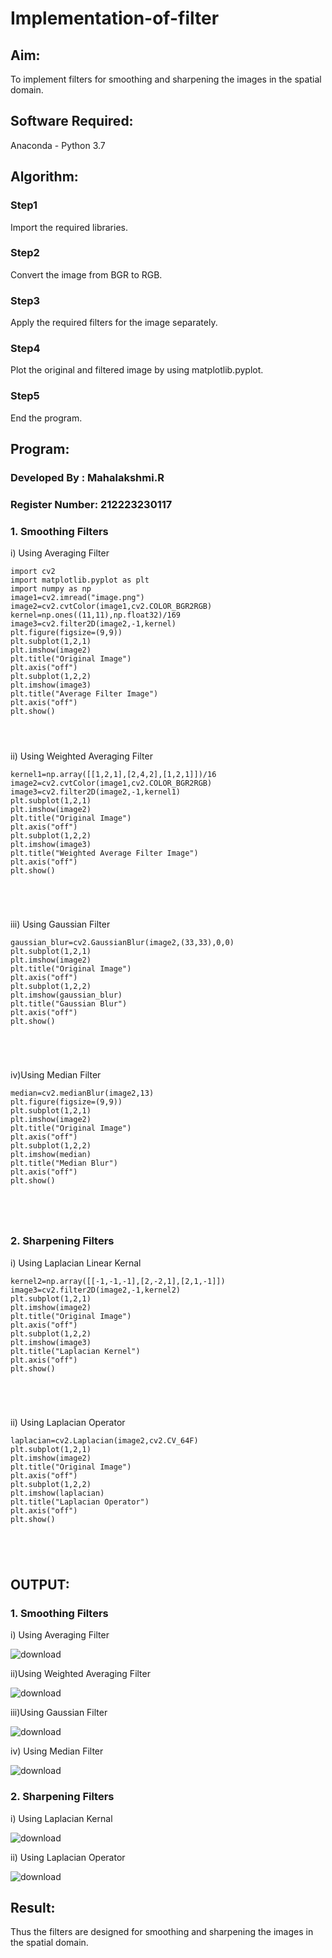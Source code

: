 # Implementation-of-filter
## Aim:
To implement filters for smoothing and sharpening the images in the spatial domain.

## Software Required:
Anaconda - Python 3.7

## Algorithm:
### Step1
Import the required libraries.

### Step2
Convert the image from BGR to RGB.

### Step3
Apply the required filters for the image separately. 

### Step4
Plot the original and filtered image by using matplotlib.pyplot.

### Step5
End the program. 

## Program:
### Developed By   : Mahalakshmi.R
### Register Number: 212223230117

### 1. Smoothing Filters

i) Using Averaging Filter
```
import cv2
import matplotlib.pyplot as plt
import numpy as np
image1=cv2.imread("image.png")
image2=cv2.cvtColor(image1,cv2.COLOR_BGR2RGB)
kernel=np.ones((11,11),np.float32)/169
image3=cv2.filter2D(image2,-1,kernel)
plt.figure(figsize=(9,9))
plt.subplot(1,2,1)
plt.imshow(image2)
plt.title("Original Image")
plt.axis("off")
plt.subplot(1,2,2)
plt.imshow(image3)
plt.title("Average Filter Image")
plt.axis("off")
plt.show()




```
ii) Using Weighted Averaging Filter
```
kernel1=np.array([[1,2,1],[2,4,2],[1,2,1]])/16
image2=cv2.cvtColor(image1,cv2.COLOR_BGR2RGB)
image3=cv2.filter2D(image2,-1,kernel1)
plt.subplot(1,2,1)
plt.imshow(image2)
plt.title("Original Image")
plt.axis("off")
plt.subplot(1,2,2)
plt.imshow(image3)
plt.title("Weighted Average Filter Image")
plt.axis("off")
plt.show()





```
iii) Using Gaussian Filter
```
gaussian_blur=cv2.GaussianBlur(image2,(33,33),0,0)
plt.subplot(1,2,1)
plt.imshow(image2)
plt.title("Original Image")
plt.axis("off")
plt.subplot(1,2,2)
plt.imshow(gaussian_blur)
plt.title("Gaussian Blur")
plt.axis("off")
plt.show()





```
iv)Using Median Filter
```
median=cv2.medianBlur(image2,13)
plt.figure(figsize=(9,9))
plt.subplot(1,2,1)
plt.imshow(image2)
plt.title("Original Image")
plt.axis("off")
plt.subplot(1,2,2)
plt.imshow(median)
plt.title("Median Blur")
plt.axis("off")
plt.show()





```

### 2. Sharpening Filters
i) Using Laplacian Linear Kernal
```
kernel2=np.array([[-1,-1,-1],[2,-2,1],[2,1,-1]])
image3=cv2.filter2D(image2,-1,kernel2)
plt.subplot(1,2,1)
plt.imshow(image2)
plt.title("Original Image")
plt.axis("off")
plt.subplot(1,2,2)
plt.imshow(image3)
plt.title("Laplacian Kernel")
plt.axis("off")
plt.show()





```
ii) Using Laplacian Operator
```
laplacian=cv2.Laplacian(image2,cv2.CV_64F)
plt.subplot(1,2,1)
plt.imshow(image2)
plt.title("Original Image")
plt.axis("off")
plt.subplot(1,2,2)
plt.imshow(laplacian)
plt.title("Laplacian Operator")
plt.axis("off")
plt.show()





```

## OUTPUT:
### 1. Smoothing Filters

i) Using Averaging Filter

![download](https://github.com/user-attachments/assets/aed08ffe-fd28-4311-b5b0-b1f639b41992)


ii)Using Weighted Averaging Filter

![download](https://github.com/user-attachments/assets/bea19b5a-e9dc-4c6c-9198-723e24094bb6)


iii)Using Gaussian Filter

![download](https://github.com/user-attachments/assets/3ce14268-ca6a-4293-8101-5156c6af0f40)


iv) Using Median Filter

![download](https://github.com/user-attachments/assets/fc946268-2cce-479a-9c97-eb12172975b5)


### 2. Sharpening Filters


i) Using Laplacian Kernal

![download](https://github.com/user-attachments/assets/02746ef3-0a67-4b7e-8200-9774cb5c8349)

ii) Using Laplacian Operator

![download](https://github.com/user-attachments/assets/10e0ec32-48c3-4aa3-91a7-40c1e24e3fba)


## Result:
Thus the filters are designed for smoothing and sharpening the images in the spatial domain.

